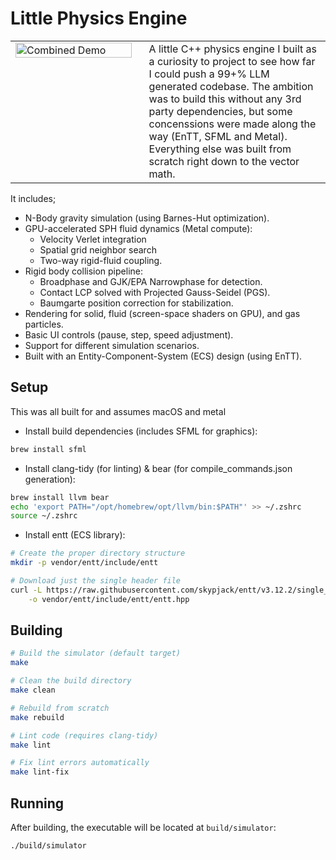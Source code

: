 # Little Physics Engine

<table>
  <tr>
    <td valign="top" width="40%"> <!-- Adjust width % as needed -->
      <img src="assets/gifs/highlight-reel.gif" alt="Combined Demo" width="100%"> <!-- Image scales to cell width -->
    </td>
    <td valign="top" width="60%" style="padding-left: 20px;"> <!-- Add padding for spacing -->
      A little C++ physics engine I built as a curiosity to project to see how far I could push a 99+% LLM 
      generated codebase. The ambition was to build this without any 3rd party dependencies, but some
      concenssions were made along the way (EnTT, SFML and Metal). Everything else was built from scratch right
      down to the vector math.
    </td>
  </tr>
</table>

It includes;
*   N-Body gravity simulation (using Barnes-Hut optimization).
*   GPU-accelerated SPH fluid dynamics (Metal compute):
    *   Velocity Verlet integration
    *   Spatial grid neighbor search
    *   Two-way rigid-fluid coupling.
*   Rigid body collision pipeline:
    *   Broadphase and GJK/EPA Narrowphase for detection.
    *   Contact LCP solved with Projected Gauss-Seidel (PGS).
    *   Baumgarte position correction for stabilization.
*   Rendering for solid, fluid (screen-space shaders on GPU), and gas particles.
*   Basic UI controls (pause, step, speed adjustment).
*   Support for different simulation scenarios.
*   Built with an Entity-Component-System (ECS) design (using EnTT).

## Setup

This was all built for and assumes macOS and metal

- Install build dependencies (includes SFML for graphics):
```bash
brew install sfml
```

- Install clang-tidy (for linting) & bear (for compile_commands.json generation):
```bash
brew install llvm bear
echo 'export PATH="/opt/homebrew/opt/llvm/bin:$PATH"' >> ~/.zshrc
source ~/.zshrc
```

- Install entt (ECS library):
```bash
# Create the proper directory structure
mkdir -p vendor/entt/include/entt

# Download just the single header file
curl -L https://raw.githubusercontent.com/skypjack/entt/v3.12.2/single_include/entt/entt.hpp \
    -o vendor/entt/include/entt/entt.hpp
```

## Building

```bash
# Build the simulator (default target)
make

# Clean the build directory
make clean

# Rebuild from scratch
make rebuild

# Lint code (requires clang-tidy)
make lint

# Fix lint errors automatically
make lint-fix
```

## Running

After building, the executable will be located at `build/simulator`:

```bash
./build/simulator
```